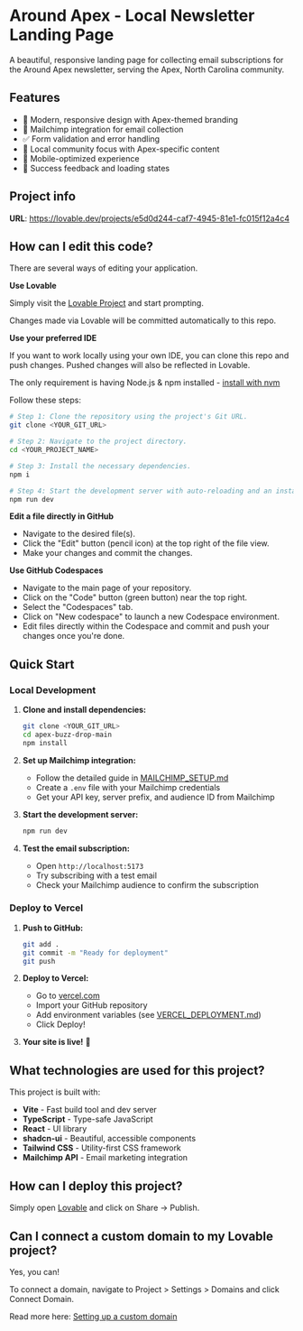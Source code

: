 # Around Apex - Local Newsletter Landing Page

A beautiful, responsive landing page for collecting email subscriptions for the Around Apex newsletter, serving the Apex, North Carolina community.

## Features

- 🎨 Modern, responsive design with Apex-themed branding
- 📧 Mailchimp integration for email collection
- ✅ Form validation and error handling
- 🎯 Local community focus with Apex-specific content
- 📱 Mobile-optimized experience
- 🎉 Success feedback and loading states

## Project info

**URL**: https://lovable.dev/projects/e5d0d244-caf7-4945-81e1-fc015f12a4c4

## How can I edit this code?

There are several ways of editing your application.

**Use Lovable**

Simply visit the [Lovable Project](https://lovable.dev/projects/e5d0d244-caf7-4945-81e1-fc015f12a4c4) and start prompting.

Changes made via Lovable will be committed automatically to this repo.

**Use your preferred IDE**

If you want to work locally using your own IDE, you can clone this repo and push changes. Pushed changes will also be reflected in Lovable.

The only requirement is having Node.js & npm installed - [install with nvm](https://github.com/nvm-sh/nvm#installing-and-updating)

Follow these steps:

```sh
# Step 1: Clone the repository using the project's Git URL.
git clone <YOUR_GIT_URL>

# Step 2: Navigate to the project directory.
cd <YOUR_PROJECT_NAME>

# Step 3: Install the necessary dependencies.
npm i

# Step 4: Start the development server with auto-reloading and an instant preview.
npm run dev
```

**Edit a file directly in GitHub**

- Navigate to the desired file(s).
- Click the "Edit" button (pencil icon) at the top right of the file view.
- Make your changes and commit the changes.

**Use GitHub Codespaces**

- Navigate to the main page of your repository.
- Click on the "Code" button (green button) near the top right.
- Select the "Codespaces" tab.
- Click on "New codespace" to launch a new Codespace environment.
- Edit files directly within the Codespace and commit and push your changes once you're done.

## Quick Start

### Local Development

1. **Clone and install dependencies:**
   ```bash
   git clone <YOUR_GIT_URL>
   cd apex-buzz-drop-main
   npm install
   ```

2. **Set up Mailchimp integration:**
   - Follow the detailed guide in [MAILCHIMP_SETUP.md](./MAILCHIMP_SETUP.md)
   - Create a `.env` file with your Mailchimp credentials
   - Get your API key, server prefix, and audience ID from Mailchimp

3. **Start the development server:**
   ```bash
   npm run dev
   ```

4. **Test the email subscription:**
   - Open `http://localhost:5173`
   - Try subscribing with a test email
   - Check your Mailchimp audience to confirm the subscription

### Deploy to Vercel

1. **Push to GitHub:**
   ```bash
   git add .
   git commit -m "Ready for deployment"
   git push
   ```

2. **Deploy to Vercel:**
   - Go to [vercel.com](https://vercel.com)
   - Import your GitHub repository
   - Add environment variables (see [VERCEL_DEPLOYMENT.md](./VERCEL_DEPLOYMENT.md))
   - Click Deploy!

3. **Your site is live!** 🎉

## What technologies are used for this project?

This project is built with:

- **Vite** - Fast build tool and dev server
- **TypeScript** - Type-safe JavaScript
- **React** - UI library
- **shadcn-ui** - Beautiful, accessible components
- **Tailwind CSS** - Utility-first CSS framework
- **Mailchimp API** - Email marketing integration

## How can I deploy this project?

Simply open [Lovable](https://lovable.dev/projects/e5d0d244-caf7-4945-81e1-fc015f12a4c4) and click on Share -> Publish.

## Can I connect a custom domain to my Lovable project?

Yes, you can!

To connect a domain, navigate to Project > Settings > Domains and click Connect Domain.

Read more here: [Setting up a custom domain](https://docs.lovable.dev/tips-tricks/custom-domain#step-by-step-guide)
